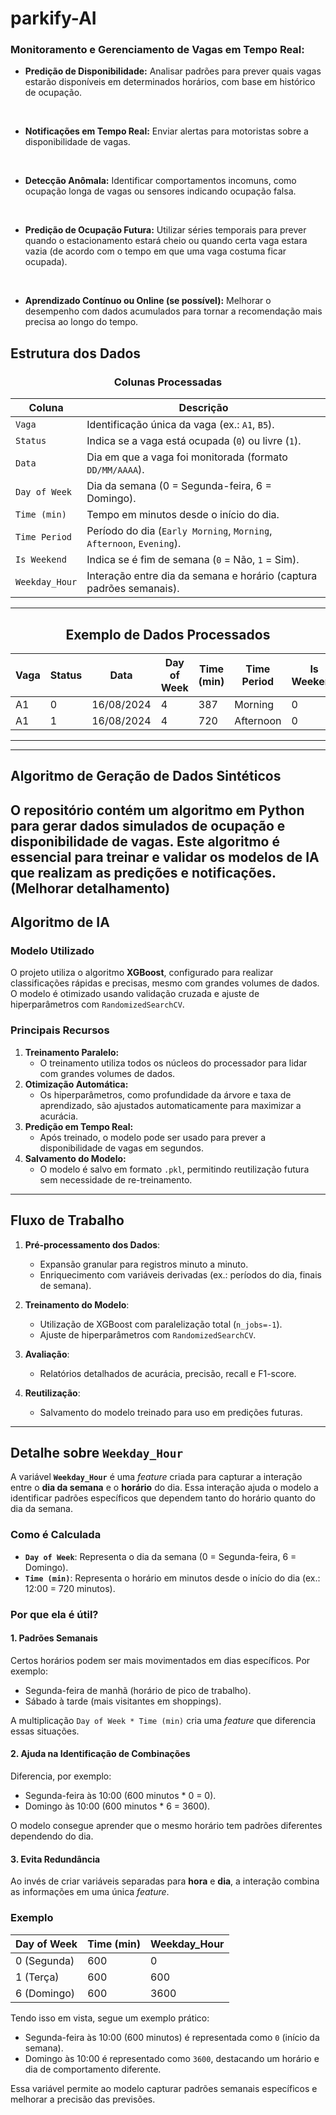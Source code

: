 # parkify-AI

### Monitoramento e Gerenciamento de Vagas em Tempo Real:

- **Predição de Disponibilidade:** Analisar padrões para prever quais vagas estarão disponíveis em determinados horários, com base em histórico de ocupação.
<br>

- **Notificações em Tempo Real:** Enviar alertas para motoristas sobre a disponibilidade de vagas.
<br>

- **Detecção Anômala:** Identificar comportamentos incomuns, como ocupação longa de vagas ou sensores indicando ocupação falsa.
<br>

- **Predição de Ocupação Futura:** Utilizar séries temporais para prever quando o estacionamento estará cheio ou quando certa vaga estara vazia (de acordo com o tempo em que uma vaga costuma ficar ocupada).
<br>

- **Aprendizado Contínuo ou Online (se possível):** Melhorar o desempenho com dados acumulados para tornar a recomendação mais precisa ao longo do tempo.

## Estrutura dos Dados


<div align="center">


### **Colunas Processadas**

| Coluna              | Descrição                                                                 |
|----------------------|---------------------------------------------------------------------------|
| `Vaga`              | Identificação única da vaga (ex.: `A1`, `B5`).                           |
| `Status`            | Indica se a vaga está ocupada (`0`) ou livre (`1`).                      |
| `Data`              | Dia em que a vaga foi monitorada (formato `DD/MM/AAAA`).                 |
| `Day of Week`       | Dia da semana (0 = Segunda-feira, 6 = Domingo).                          |
| `Time (min)`        | Tempo em minutos desde o início do dia.                                  |
| `Time Period`       | Período do dia (`Early Morning`, `Morning`, `Afternoon`, `Evening`).     |
| `Is Weekend`        | Indica se é fim de semana (`0` = Não, `1` = Sim).                        |
| `Weekday_Hour`      | Interação entre dia da semana e horário (captura padrões semanais).      |

---

## Exemplo de Dados Processados

| Vaga | Status | Data       | Day of Week | Time (min) | Time Period | Is Weekend | Weekday_Hour |
|------|--------|------------|-------------|------------|-------------|------------|--------------|
| A1   | 0      | 16/08/2024 | 4           | 387        | Morning     | 0          | 1548         |
| A1   | 1      | 16/08/2024 | 4           | 720        | Afternoon   | 0          | 2880         |

---



</div>

---

## Algoritmo de Geração de Dados Sintéticos

O repositório contém um algoritmo em Python para gerar dados simulados de ocupação e disponibilidade de vagas. Este algoritmo é essencial para treinar e validar os modelos de IA que realizam as predições e notificações.
(Melhorar detalhamento)
---

## Algoritmo de IA

### **Modelo Utilizado**

O projeto utiliza o algoritmo **XGBoost**, configurado para realizar classificações rápidas e precisas, mesmo com grandes volumes de dados. O modelo é otimizado usando validação cruzada e ajuste de hiperparâmetros com `RandomizedSearchCV`.

### **Principais Recursos**
1. **Treinamento Paralelo:**
   - O treinamento utiliza todos os núcleos do processador para lidar com grandes volumes de dados.
2. **Otimização Automática:**
   - Os hiperparâmetros, como profundidade da árvore e taxa de aprendizado, são ajustados automaticamente para maximizar a acurácia.
3. **Predição em Tempo Real:**
   - Após treinado, o modelo pode ser usado para prever a disponibilidade de vagas em segundos.
4. **Salvamento do Modelo:**
   - O modelo é salvo em formato `.pkl`, permitindo reutilização futura sem necessidade de re-treinamento.

---

## Fluxo de Trabalho

1. **Pré-processamento dos Dados**:
   - Expansão granular para registros minuto a minuto.
   - Enriquecimento com variáveis derivadas (ex.: períodos do dia, finais de semana).

2. **Treinamento do Modelo**:
   - Utilização de XGBoost com paralelização total (`n_jobs=-1`).
   - Ajuste de hiperparâmetros com `RandomizedSearchCV`.

3. **Avaliação**:
   - Relatórios detalhados de acurácia, precisão, recall e F1-score.

4. **Reutilização**:
   - Salvamento do modelo treinado para uso em predições futuras.

---

## Detalhe sobre `Weekday_Hour`

A variável **`Weekday_Hour`** é uma *feature* criada para capturar a interação entre o **dia da semana** e o **horário** do dia. Essa interação ajuda o modelo a identificar padrões específicos que dependem tanto do horário quanto do dia da semana.

### **Como é Calculada**
- **`Day of Week`**: Representa o dia da semana (0 = Segunda-feira, 6 = Domingo).
- **`Time (min)`**: Representa o horário em minutos desde o início do dia (ex.: 12:00 = 720 minutos).

### **Por que ela é útil?**

#### **1. Padrões Semanais**
Certos horários podem ser mais movimentados em dias específicos. Por exemplo:
- Segunda-feira de manhã (horário de pico de trabalho).
- Sábado à tarde (mais visitantes em shoppings).

A multiplicação `Day of Week * Time (min)` cria uma *feature* que diferencia essas situações.

#### **2. Ajuda na Identificação de Combinações**
Diferencia, por exemplo:
- Segunda-feira às 10:00 (600 minutos * 0 = 0).
- Domingo às 10:00 (600 minutos * 6 = 3600).

O modelo consegue aprender que o mesmo horário tem padrões diferentes dependendo do dia.

#### **3. Evita Redundância**
Ao invés de criar variáveis separadas para **hora** e **dia**, a interação combina as informações em uma única *feature*.

### **Exemplo**

| Day of Week | Time (min) | Weekday_Hour |
|-------------|------------|--------------|
| 0 (Segunda) | 600        | 0            |
| 1 (Terça)   | 600        | 600          |
| 6 (Domingo) | 600        | 3600         |

Tendo isso em vista, segue um exemplo prático:
- Segunda-feira às 10:00 (600 minutos) é representada como `0` (início da semana).
- Domingo às 10:00 é representado como `3600`, destacando um horário e dia de comportamento diferente.

Essa variável permite ao modelo capturar padrões semanais específicos e melhorar a precisão das previsões.
